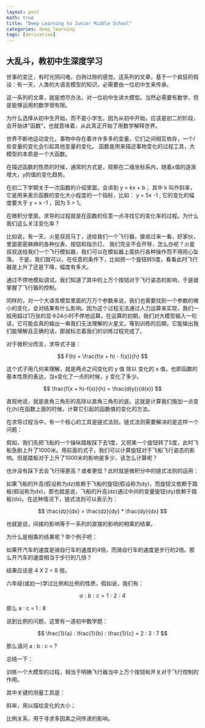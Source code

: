 ```yaml
---
layout: post
math: true
title: "Deep Learning to Junior Middle School"
categories: deep_learning
tags: [derivative]
---
```


## 大乱斗，教初中生深度学习

世事的变迁，有时光阴闪电，白驹过隙的感觉。这系列的文章，基于一个疯狂的假设：有一天，人类的大语言模型的知识，必需要由一位初中生来传承。

这一系列的文章，就是想尽办法，对一位初中生讲大模型。当然必需要有数学，但是能够运用的数学很有限。

为什么选择从初中生开始，而不是小学生。因为从初中开始，应该是初二的阶段，会开始讲“函数”，也就意味着，从此真正开始了用数学解释世界。

世界不断地运动变化，事物中存在着许许多多的变量，它们之间相互依存，一个/些变量的变化会引起其他变量的变化。
函数是用来描述事物变化的过程工具，大模型的本质是一个大函数。

在描述函数的性质的时候，通常的方式是，观察在二维坐标系内，随着x值的逐渐增大，y的值的变化趋势。

在初二下学期关于一次函数的介绍里面，会讲到 y = kx + b； 其中 k 叫作斜率，它是用来表示函数的变化大小程度的一个指标，比如：
y = 5x -1 , 它的变化的幅度要大于 y = x -1 ，因为 5 > 1。

在微积分里面，求导的过程就是在函数的任意一点寻找它的变化率的过程。为什么我们这么关注变化率？

比如说，有一天，火星叔叔马丁，送给我们一个飞行器，接收过来一看，好家伙，里面密密麻麻的各种仪表、按钮和指示灯。
我们完全不会开呀，怎么办呢？火星叔叔送给我们一个飞行模拟器，我们可以在模拟器上面执行各种操作而不用担心坠落。
于是，我们就可以，在任意的条件下，比如把一个旋钮转5度，看看此时飞行器是上升了还是下降，幅度有多大。

通过不停地模拟调试，我们知道了其中的上万个按钮对于飞行姿态的影响，于是就掌握了飞行器的控制。

同样的，对一个大语言模型里面的万万个参数来说，我们也需要找到一个参数的微小的变化，会对结果有什么影响。因为这个过程无法通过人力运算来实现，我们一般用超过1万张的显卡24小时不停地运算。在运算的初期，我们对大模型输入一句话，它可能会真的输出一串我们无法理解的火星文。等到训练的后期，它能输出我们能理解且正确的话，那就标志着我们的训练过程完成了。

对于微积分而言，求导式子是：

$$ F(h) = \frac{f(x + h) - f(x)}{h} $$

这个式子用几何来理解，就是两点之间变化的 y 值 除以 变化的 x 值，也即函数的基本性质的表达，当x变化了一点的时候，y 变化了多少。

$$ \frac{f(x + h)-f(x)}{h} = \frac{d(y)}{d(x)} $$

直观地说，就是直角三角形的高除以直角三角形的底。这就是计算我们施加一点变化{h}在函数上面的时候，计算它引起的函数值的变化的方法。

在求导过程当中，有一个核心的工具是链式法则。链式法则需要解决的是这样一个问题：

假如，我们先把飞船的一个操纵踏板踩下去1度，又把某一个旋钮转了5度，此时飞船急剧上升了1000米。用前面的式子，我们可以计算旋钮对于飞船飞行姿态的影响。但是踏板对于上升了1000米的影响是多少，该怎么计算呢？

也许没有踩下去会飞行得更高？或者更低？此时就是微积分中的链式法则的运用：

如果飞船的升高(假设称为dz)依赖于飞船的旋钮(假设称为dy)，而旋钮又依赖于踏板(假设称为dx)，那也就是说，飞船的升高(dz)通过中间的变量旋钮(dy)依赖于踏板(dx)。在这种情况下，链式法则可以表示为：

$$ \frac{dz}{dx} = \frac{dz}{dy} * \frac{dy}{dx} $$

也就是说，间接的影响等于一系列的直接的影响的相乘的结果。

为什么是相乘的结果呢？举个例子吧：

如果开汽车的速度是骑自行车的速度的4倍，而骑自行车的速度是步行的2倍。那么开汽车的速度相当于步行的几倍？

结果应该是 4 X 2 = 8 倍。

六年级(或初一)学过比例和比例的性质，假如说，我们有：

$$ a : b : c = 1 : 2 : 4 $$

那么  a : c = 1 : 8

说到比例的问题，这里有一道初中数学题：

$$ \frac{1}{a} : \frac{1}{b} : \frac{1}{c} = 2 : 3 : 7 $$

那么请问 a : b : c = ?

总结一下：

训练一个大模型的过程，相当于明确飞行器当中上万个按钮和开关对于飞行控制的作用。

其中关键的测量工具是：

斜率，用以描绘变化的大小；

比例关系，用于寻求多因素之间传递的影响。

